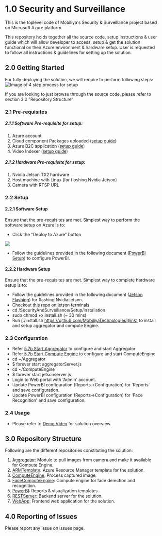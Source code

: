 # 1.0 Security and Surveillance

This is the toplevel code of Mobiliya's Security & Surveillance project based on Microsoft Azure platform. 

This repository holds together all the source code, setup instructions & user guide which will allow developer to access, setup & get the solution functional on their Azure environment & hardware setup. User is requested to follow all instructions & guidelines for setting up the solution. 


## 2.0 Getting Started

For fully deploying the solution, we will require to perform following steps:
![Image of 4 step process for setup](https://github.com/MobiliyaTechnologies/SecurityAndSurveillance/blob/master/4%20Steps.png)

If you are looking to just browse through the source code, please refer to section 3.0 "Repository Structure"

### 2.1 Pre-requisites
##### 2.1.1 Software Pre-requisite for setup: 
1) Azure account
2) Cloud component Packages uploaded ([setup guide](https://github.com/MobiliyaTechnologies/SecurityAndSurveillance/blob/master/Setup/Step%201%20Package%20Creation%201.0.0.pdf))
3) Azure B2C application ([setup guide](https://github.com/MobiliyaTechnologies/SecurityAndSurveillance/blob/master/Setup/Step%202%20B2C%20Setup%201.0.0.pdf))
4) Video Indexer ([setup guide](https://github.com/MobiliyaTechnologies/SecurityAndSurveillance/blob/master/Setup/Step%203%20Video%20Indexer%201.0.0.pdf))
##### 2.1.2 Hardware Pre-requisite for setup: 
1) Nvidia Jetson TX2 hardware 
2) Host machine with Linux (for flashing Nvidia Jetson)
3) Camera with RTSP URL 

### 2.2 Setup
#### 2.2.1 Software Setup
Ensure that the pre-requisites are met.
Simplest way to perform the software setup on Azure is to:
* Click the "Deploy to Azure" button 
<a href="https://portal.azure.com/#create/Microsoft.Template/uri/https%3A%2F%2Fsnsarm.blob.core.windows.net%2Fdeploy%2Fazuredeploy.json" target="blank">
    <img src="http://azuredeploy.net/deploybutton.png"/>
</a>

* Follow the guidelines provided in the following document ([PowerBI Setup](https://github.com/MobiliyaTechnologies/SecurityAndSurveillance/blob/master/Setup/Step%205%20PowerBI%20Deployment%201.0.0.pdf)) to configure PowerBI.
  
#### 2.2.2 Hardware Setup
Ensure that the pre-requisites are met.
Simplest way to complete hardware setup is to:
* Follow the guidelines provided in the following document ([Jetson Flashing](https://github.com/MobiliyaTechnologies/SecurityAndSurveillance/blob/master/Setup/Step%206%20Jetson%20Flashing%201.0.0.pdf)) for flashing Nvidia jetson.
* Checkout [this](https://github.com/MobiliyaTechnologies/SecurityAndSurveillance) repo on jetson terminals
* cd /SecurityAndSurveillance/Setup/installation
* sudo chmod +x install.sh (~ 30 mins)
* Run [./install.sh https://github.com/MobiliyaTechnologies](link) to install and setup aggregator and compute Engine.

### 2.3 Configuration 
* Refer [5.7b Start Aggregator](https://github.com/MobiliyaTechnologies/SecurityAndSurveillance/blob/master/Setup/SnS_Installation%201.0.0.pdf) to configure and start Aggregator
* Refer [5.7b Start Compute Engine](https://github.com/MobiliyaTechnologies/SecurityAndSurveillance/blob/master/Setup/SnS_Installation%201.0.0.pdf) to configure and start ComputeEngine
* cd ~/Aggregator
* $ forever start aggregatorServer.js
* cd ~/ComputeEngine
* $ forever start jetsonserver.js
* Login to Web portal with 'Admin' account.
* Update PowerBI configuration (Reports->Configuration) for 'Reports' and save configuration.
* Update PowerBI configuration (Reports->Configuration) for 'Face Recognition' and save configuration.

### 2.4 Usage
* Please refer to [Demo Video](https://github.com/MobiliyaTechnologies/SecurityAndSurveillance/blob/master/Demo_Guide.mp4) for solution overview.

## 3.0 Repository Structure 
Following are the different repositories constituting the solution:
1) [Aggregator](https://github.com/MobiliyaTechnologies/Aggregator): Module to pull images from camera and make it available for Compute Engine.
2) [ARMTemplate](https://github.com/MobiliyaTechnologies/SnSARMTemplates): Azure Resource Manager template for the solution.
3) [ComputeEngine](https://github.com/MobiliyaTechnologies/ComputeEngine): Process captured image.
4) [FaceComputeEngine](https://github.com/MobiliyaTechnologies/FaceComputeEngine): Compute engine for face derection and recognition.
5) [PowerBI](https://github.com/MobiliyaTechnologies/SnSPowerBI): Reports & visualization templates.
6) [RESTServer](https://github.com/MobiliyaTechnologies/SnSRESTServer): Backend server for the solution.
7) [WebApp](https://github.com/MobiliyaTechnologies/SnSWebApp): Frontend web application for the solution.

## 4.0 Reporting of Issues
Please report any issue on issues page.

